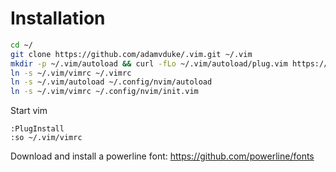 # Installation

```bash
cd ~/
git clone https://github.com/adamvduke/.vim.git ~/.vim
mkdir -p ~/.vim/autoload && curl -fLo ~/.vim/autoload/plug.vim https://raw.githubusercontent.com/junegunn/vim-plug/master/plug.vim
ln -s ~/.vim/vimrc ~/.vimrc
ln -s ~/.vim/autoload ~/.config/nvim/autoload
ln -s ~/.vim/vimrc ~/.config/nvim/init.vim
```

Start vim

```vim
:PlugInstall
:so ~/.vim/vimrc
```

Download and install a powerline font: https://github.com/powerline/fonts
